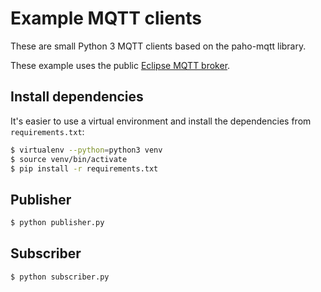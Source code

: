 # Example MQTT clients
These are small Python 3 MQTT clients based on the paho-mqtt library.

These example uses the public [Eclipse MQTT broker](https://test.mosquitto.org/).

## Install dependencies
It's easier to use a virtual environment and install the dependencies from `requirements.txt`:
```bash
$ virtualenv --python=python3 venv
$ source venv/bin/activate
$ pip install -r requirements.txt
```

## Publisher
```bash
$ python publisher.py
```

## Subscriber
```bash
$ python subscriber.py
```